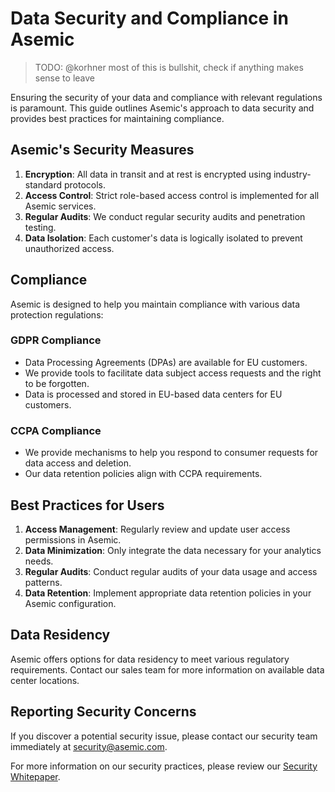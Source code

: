 # Data Security and Compliance in Asemic
> TODO: @korhner most of this is bullshit, check if anything makes sense to leave

Ensuring the security of your data and compliance with relevant regulations is paramount. This guide outlines Asemic's approach to data security and provides best practices for maintaining compliance.

## Asemic's Security Measures

1. **Encryption**: All data in transit and at rest is encrypted using industry-standard protocols.
2. **Access Control**: Strict role-based access control is implemented for all Asemic services.
3. **Regular Audits**: We conduct regular security audits and penetration testing.
4. **Data Isolation**: Each customer's data is logically isolated to prevent unauthorized access.

## Compliance

Asemic is designed to help you maintain compliance with various data protection regulations:

### GDPR Compliance

- Data Processing Agreements (DPAs) are available for EU customers.
- We provide tools to facilitate data subject access requests and the right to be forgotten.
- Data is processed and stored in EU-based data centers for EU customers.

### CCPA Compliance

- We provide mechanisms to help you respond to consumer requests for data access and deletion.
- Our data retention policies align with CCPA requirements.

## Best Practices for Users

1. **Access Management**: Regularly review and update user access permissions in Asemic.
2. **Data Minimization**: Only integrate the data necessary for your analytics needs.
3. **Regular Audits**: Conduct regular audits of your data usage and access patterns.
4. **Data Retention**: Implement appropriate data retention policies in your Asemic configuration.

## Data Residency

Asemic offers options for data residency to meet various regulatory requirements. Contact our sales team for more information on available data center locations.

## Reporting Security Concerns

If you discover a potential security issue, please contact our security team immediately at security@asemic.com.

For more information on our security practices, please review our [Security Whitepaper](https://asemic.com/security-whitepaper).

